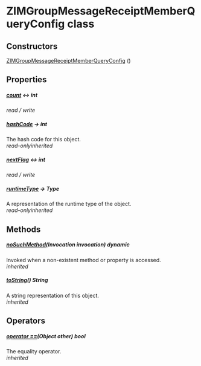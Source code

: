 


# ZIMGroupMessageReceiptMemberQueryConfig class













## Constructors

[ZIMGroupMessageReceiptMemberQueryConfig](../zego_uikit_prebuilt_live_audio_room/ZIMGroupMessageReceiptMemberQueryConfig/ZIMGroupMessageReceiptMemberQueryConfig.md) ()

   


## Properties

##### [count](../zego_uikit_prebuilt_live_audio_room/ZIMGroupMessageReceiptMemberQueryConfig/count.md) &#8596; int



  
_<span class="feature">read / write</span>_



##### [hashCode](../zego_uikit_prebuilt_live_audio_room/ZIMGroupMessageReceiptMemberQueryConfig/hashCode.md) &#8594; int



The hash code for this object.  
_<span class="feature">read-only</span><span class="feature">inherited</span>_



##### [nextFlag](../zego_uikit_prebuilt_live_audio_room/ZIMGroupMessageReceiptMemberQueryConfig/nextFlag.md) &#8596; int



  
_<span class="feature">read / write</span>_



##### [runtimeType](../zego_uikit_prebuilt_live_audio_room/ZIMGroupMessageReceiptMemberQueryConfig/runtimeType.md) &#8594; Type



A representation of the runtime type of the object.  
_<span class="feature">read-only</span><span class="feature">inherited</span>_





## Methods

##### [noSuchMethod](../zego_uikit_prebuilt_live_audio_room/ZIMGroupMessageReceiptMemberQueryConfig/noSuchMethod.md)(Invocation invocation) dynamic



Invoked when a non-existent method or property is accessed.  
_<span class="feature">inherited</span>_



##### [toString](../zego_uikit_prebuilt_live_audio_room/ZIMGroupMessageReceiptMemberQueryConfig/toString.md)() String



A string representation of this object.  
_<span class="feature">inherited</span>_





## Operators

##### [operator ==](../zego_uikit_prebuilt_live_audio_room/ZIMGroupMessageReceiptMemberQueryConfig/operator_equals.md)(Object other) bool



The equality operator.  
_<span class="feature">inherited</span>_















